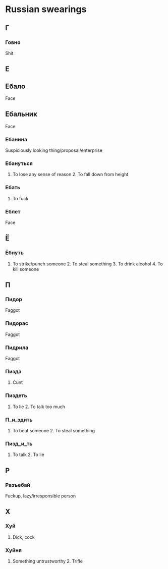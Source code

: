 # Russian swearings

## Г

### Говно

Shit

## Е

## Ебало

Face

## Ебальник

Face

### Ебанина

Suspiciously looking thing/proposal/enterprise 

### Ебануться

1. To lose any sense of reason 2. To fall down from height

### Ебать

1. To fuck

### Еблет

Face

## Ё

### Ёбнуть

1. To strike/punch someone 2. To steal something 3. To drink alcohol 4. To kill someone  

## П

### Пидор

Faggot

### Пидорас

Faggot


### Пидрила

Faggot

### Пизда

1. Cunt

### Пиздеть

1. To lie 2. To talk too much

### П_и_здить

1. To beat someone 2. To steal something

### Пизд_и_ть

1. To talk 2. To lie

## Р

### Разъебай

Fuckup, lazy/irresponsible person

## Х


### Хуй

1. Dick, cock

### Хуйня

1. Something untrustworthy 2. Trifle 
